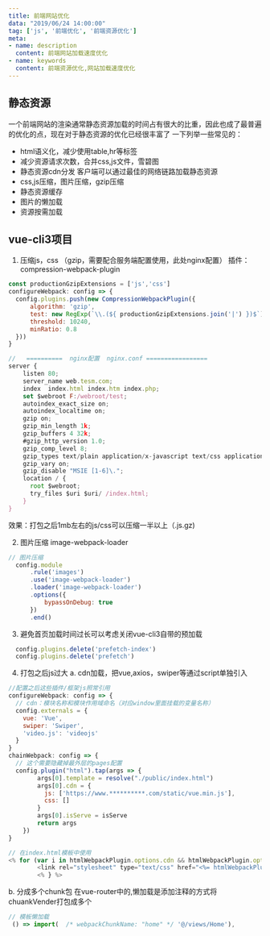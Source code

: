 ```yaml
---
title: 前端网站优化
data: "2019/06/24 14:00:00"
tag: ['js', '前端优化', '前端资源优化']
meta: 
- name: description
  content: 前端网站加载速度优化
- name: keywords
  content: 前端资源优化,网站加载速度优化
---
```


## 静态资源

一个前端网站的渲染通常静态资源加载的时间占有很大的比重，因此也成了最普遍的优化的点，现在对于静态资源的优化已经很丰富了
一下列举一些常见的： 
- html语义化，减少使用table,hr等标签 
- 减少资源请求次数，合并css,js文件，雪碧图
- 静态资源cdn分发 客户端可以通过最佳的网络链路加载静态资源
- css,js压缩，图片压缩，gzip压缩
- 静态资源缓存
- 图片的懒加载
- 资源按需加载

## vue-cli3项目

1. 压缩js，css （gzip，需要配合服务端配置使用，此处nginx配置）
插件： compression-webpack-plugin
``` js
const productionGzipExtensions = ['js','css']
configureWebpack: config => {
  config.plugins.push(new CompressionWebpackPlugin({
      algorithm: 'gzip',
      test: new RegExp(`\\.(${ productionGzipExtensions.join('|') })$`),
      threshold: 10240,
      minRatio: 0.8
  }))
}

//   ==========  nginx配置  nginx.conf =================
server {
    listen 80;
    server_name web.tesm.com;
    index  index.html index.htm index.php;
    set $webroot F:/webroot/test;
    autoindex_exact_size on;
    autoindex_localtime on;
    gzip on;
    gzip_min_length 1k;
    gzip_buffers 4 32k;
    #gzip_http_version 1.0;
    gzip_comp_level 8;
    gzip_types text/plain application/x-javascript text/css application/javascript application/xml text/javascript  image/jpeg image/gif image/png; 
    gzip_vary on;
    gzip_disable "MSIE [1-6]\.";
    location / {
      root $webroot; 
      try_files $uri $uri/ /index.html;
    }
}
```
效果：打包之后1mb左右的js/css可以压缩一半以上（.js.gz)

2. 图片压缩 image-webpack-loader
``` js
// 图片压缩
  config.module
      .rule('images')
      .use('image-webpack-loader')
      .loader('image-webpack-loader')
      .options({
          bypassOnDebug: true
      })
      .end()
```

3. 避免首页加载时间过长可以考虑关闭vue-cli3自带的预加载

``` js
  config.plugins.delete('prefetch-index')
  config.plugins.delete('prefetch')
```

4. 打包之后js过大 
a. cdn加载，把vue,axios，swiper等通过script单独引入
``` js
//配置之后这些插件/框架js照常引用
configureWebpack: config => {
  // cdn：模块名称和模块作用域命名（对应window里面挂载的变量名称）
  config.externals = {
    vue: 'Vue',
    swiper: 'Swiper',
    'video.js': 'videojs'
  }
}
chainWebpack: config => {
  // 这个需要隐藏掉最外层的pages配置
  config.plugin("html").tap(args => {
        args[0].template = resolve("./public/index.html")
        args[0].cdn = {
          js: ['https://www.**********.com/static/vue.min.js'],
          css: []
        }
        args[0].isServe = isServe
        return args
    })
}

// 在index.html模板中使用
<% for (var i in htmlWebpackPlugin.options.cdn && htmlWebpackPlugin.options.cdn.css) { %>
        <link rel="stylesheet" type="text/css" href="<%= htmlWebpackPlugin.options.cdn.css[i] %>">
        <% } %> 
```

b. 分成多个chunk包
在vue-router中的,懒加载是添加注释的方式将chuankVender打包成多个
``` js
// 模板懒加载
 () => import(  /* webpackChunkName: "home" */ '@/views/Home'),
```